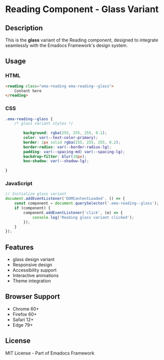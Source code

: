 # Reading Component - Glass Variant

## Description
This is the **glass** variant of the Reading component, designed to integrate seamlessly with the Emadocs Framework's design system.

## Usage

### HTML
```html
<reading class="ema-reading ema-reading--glass">
    Content here
</reading>
```

### CSS
```css
.ema-reading--glass {
    /* glass variant styles */
    
        background: rgba(255, 255, 255, 0.1);
        color: var(--text-color-primary);
        border: 1px solid rgba(255, 255, 255, 0.2);
        border-radius: var(--border-radius-lg);
        padding: var(--spacing-md) var(--spacing-lg);
        backdrop-filter: blur(10px);
        box-shadow: var(--shadow-lg);
    
}
```

### JavaScript
```javascript
// Initialize glass variant
document.addEventListener('DOMContentLoaded', () => {
    const component = document.querySelector('.ema-reading--glass');
    if (component) {
        component.addEventListener('click', (e) => {
            console.log('Reading glass variant clicked');
        });
    }
});
```

## Features
- glass design variant
- Responsive design
- Accessibility support
- Interactive animations
- Theme integration

## Browser Support
- Chrome 60+
- Firefox 60+
- Safari 12+
- Edge 79+

## License
MIT License - Part of Emadocs Framework
